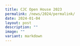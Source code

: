 ```yaml
---
title: CJC Open House 2023
permalink: /news/2024/permalink/
date: 2024-01-04
layout: post
description: ""
image: ""
variant: markdown
---
```

